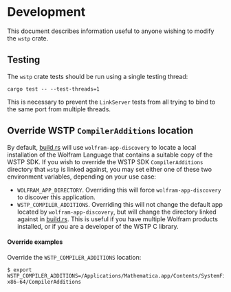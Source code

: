 # Development

This document describes information useful to anyone wishing to modify the `wstp` crate.

## Testing

The `wstp` crate tests should be run using a single testing thread:

```$ shell
cargo test -- --test-threads=1
```

This is necessary to prevent the `LinkServer` tests from all trying to bind to the
same port from multiple threads.

## Override WSTP `CompilerAdditions` location

By default, [build.rs](../build.rs) will use `wolfram-app-discovery` to locate a
local installation of the Wolfram Language that contains a suitable copy of the WSTP
SDK. If you wish to override the WSTP SDK `CompilerAdditions` directory that `wstp` is
linked against, you may set either one of these two environment variables, depending
on your use case:

* `WOLFRAM_APP_DIRECTORY`. Overriding this will force `wolfram-app-discovery` to discover
  this application.
* `WSTP_COMPILER_ADDITIONS`. Overriding this will not change the default app located by
  `wolfram-app-discovery`, but will change the directory linked against in
  [build.rs](../build.rs). This is useful if you have multiple Wolfram products installed,
  or if you are a developer of the WSTP C library.

#### Override examples

Override the `WSTP_COMPILER_ADDITIONS` location:

```shell
$ export WSTP_COMPILER_ADDITIONS=/Applications/Mathematica.app/Contents/SystemFiles/Links/WSTP/DeveloperKit/MacOSX-x86-64/CompilerAdditions
```
